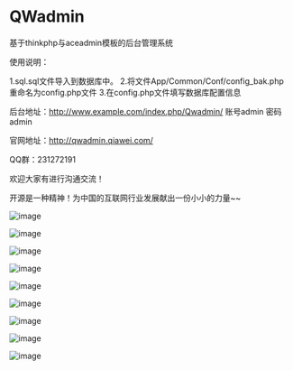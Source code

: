 
# QWadmin
基于thinkphp与aceadmin模板的后台管理系统

使用说明：

1.sql.sql文件导入到数据库中。
2.将文件App/Common/Conf/config_bak.php 重命名为config.php文件
3.在config.php文件填写数据库配置信息

后台地址：http://www.example.com/index.php/Qwadmin/   账号admin  密码 admin


官网地址：http://qwadmin.qiawei.com/

QQ群：231272191

欢迎大家有进行沟通交流！

开源是一种精神！为中国的互联网行业发展献出一份小小的力量~~

![image](https://github.com/qiaweicom/qwadmin/raw/master/screenshots/login.png)

![image](https://github.com/qiaweicom/qwadmin/raw/master/screenshots/index.png)

![image](https://github.com/qiaweicom/qwadmin/raw/master/screenshots/person.png)

![image](https://github.com/qiaweicom/qwadmin/raw/master/screenshots/member.png)

![image](https://github.com/qiaweicom/qwadmin/raw/master/screenshots/group.png)

![image](https://github.com/qiaweicom/qwadmin/raw/master/screenshots/Database.png)

![image](https://github.com/qiaweicom/qwadmin/raw/master/screenshots/new_add.png)

![image](https://github.com/qiaweicom/qwadmin/raw/master/screenshots/links.png)

![image](https://github.com/qiaweicom/qwadmin/raw/master/screenshots/menu.png)